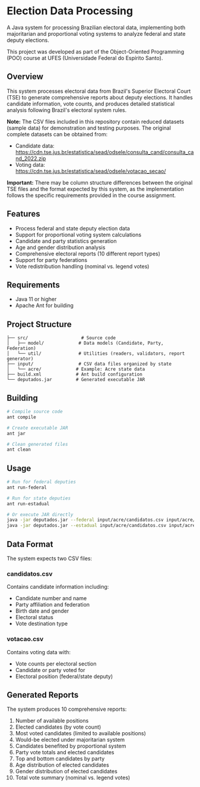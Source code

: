 # Election Data Processing

A Java system for processing Brazilian electoral data, implementing both majoritarian and proportional voting systems to analyze federal and state deputy elections.

This project was developed as part of the Object-Oriented Programming (POO) course at UFES (Universidade Federal do Espírito Santo).

## Overview

This system processes electoral data from Brazil's Superior Electoral Court (TSE) to generate comprehensive reports about deputy elections. It handles candidate information, vote counts, and produces detailed statistical analysis following Brazil's electoral system rules.

**Note:** The CSV files included in this repository contain reduced datasets (sample data) for demonstration and testing purposes. The original complete datasets can be obtained from:
- Candidate data: https://cdn.tse.jus.br/estatistica/sead/odsele/consulta_cand/consulta_cand_2022.zip
- Voting data: https://cdn.tse.jus.br/estatistica/sead/odsele/votacao_secao/

**Important:** There may be column structure differences between the original TSE files and the format expected by this system, as the implementation follows the specific requirements provided in the course assignment.

## Features

- Process federal and state deputy election data
- Support for proportional voting system calculations
- Candidate and party statistics generation
- Age and gender distribution analysis
- Comprehensive electoral reports (10 different report types)
- Support for party federations
- Vote redistribution handling (nominal vs. legend votes)

## Requirements

- Java 11 or higher
- Apache Ant for building

## Project Structure

```
├── src/                    # Source code
│   ├── model/             # Data models (Candidate, Party, Federation)
│   └── util/              # Utilities (readers, validators, report generator)
├── input/                 # CSV data files organized by state
│   └── acre/             # Example: Acre state data
├── build.xml             # Ant build configuration
└── deputados.jar         # Generated executable JAR
```

## Building

```bash
# Compile source code
ant compile

# Create executable JAR
ant jar

# Clean generated files
ant clean
```

## Usage

```bash
# Run for federal deputies
ant run-federal

# Run for state deputies  
ant run-estadual

# Or execute JAR directly
java -jar deputados.jar --federal input/acre/candidatos.csv input/acre/votacao.csv 02/10/2022
java -jar deputados.jar --estadual input/acre/candidatos.csv input/acre/votacao.csv 02/10/2022
```

## Data Format

The system expects two CSV files:

### candidatos.csv
Contains candidate information including:
- Candidate number and name
- Party affiliation and federation
- Birth date and gender
- Electoral status
- Vote destination type

### votacao.csv
Contains voting data with:
- Vote counts per electoral section
- Candidate or party voted for
- Electoral position (federal/state deputy)

## Generated Reports

The system produces 10 comprehensive reports:
1. Number of available positions
2. Elected candidates (by vote count)
3. Most voted candidates (limited to available positions)
4. Would-be elected under majoritarian system
5. Candidates benefited by proportional system
6. Party vote totals and elected candidates
7. Top and bottom candidates by party
8. Age distribution of elected candidates
9. Gender distribution of elected candidates
10. Total vote summary (nominal vs. legend votes)

